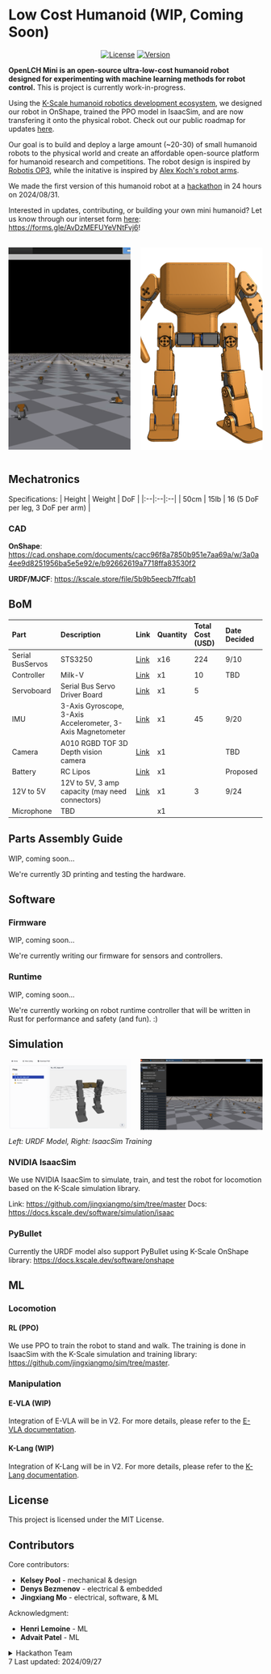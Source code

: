 # Low Cost Humanoid (WIP, Coming Soon)

<div align="center">

[![License](https://img.shields.io/badge/license-MIT-green)](https://github.com/kscalelabs/onshape/blob/main/LICENSE)
[![Version](https://img.shields.io/badge/Version%20-V0%20-blue)]()
<!-- [![Discord](https://img.shields.io/discord/1280974143936004238)](https://discord.gg/kN8jXdt7Rx)  -->
<!-- [![Wiki](https://img.shields.io/badge/wiki-humanoids-black)](https://humanoids.wiki) -->
</div>

**OpenLCH Mini is an open-source ultra-low-cost humanoid robot designed for experimenting with machine learning methods for robot control.** This is project is currently work-in-progress.

Using the [K-Scale humanoid robotics development ecosystem](https://docs.kscale.dev), we designed our robot in OnShape, trained the PPO model in IsaacSim, and are now transfering it onto the physical robot. Check out our public roadmap for updates [here](https://jingxiangmo.notion.site/1041ecfa6e9680ebba48e2d6671842ee?v=db386e8deaab4b008bdca9787878d743&pvs=4).

Our goal is to build and deploy a large amount (~20-30) of small humanoid robots to the physical world and create an affordable open-source platform for humanoid research and competitions. The robot design is inspired by [Robotis OP3](https://emanual.robotis.com/docs/en/platform/op3/introduction/), while the initative is inspired by [Alex Koch's robot arms](https://github.com/AlexanderKoch-Koch/low_cost_robot).

We made the first version of this humanoid robot at a [hackathon](https://github.com/jingxiangmo/low_cost_humanoid/blob/0ab372ece6673fc3f66a62588d88ebfb2695d9be/README.md) in 24 hours on 2024/08/31.

Interested in updates, contributing, or building your own mini humanoid? Let us know through our interset form [here](https://forms.gle/AvDzMEFUYeVNtFvj6): https://forms.gle/AvDzMEFUYeVNtFvj6!

<br/>
<div style="display: flex; justify-content: space-between;">
    <img src="/public/isaac_view.png" alt="Robot Waving" style="width: 48%; height: 400px; object-fit: cover;">
    <img src="/public/CAD.png" alt="CAD Model" style="width: 48%; height: 400px; object-fit: cover;">
</div>

<br/>

## Mechatronics

Specifications:
| Height | Weight | DoF |
|:--|:--|:--|
| 50cm | 15lb | 16 (5 DoF per leg, 3 DoF per arm) |

### CAD

**OnShape**: https://cad.onshape.com/documents/cacc96f8a7850b951e7aa69a/w/3a0a4ee9d8251956ba5e5e92/e/b92662619a7718ffa83530f2

**URDF/MJCF**: https://kscale.store/file/5b9b5eecb7ffcab1


## BoM
| Part         | Description                                                                   | Link                                                                                                                                             | Quantity | Total Cost (USD) | Date Decided |
|:--           |:--                                                                            |:--                                                                                                                                              |:--       |:--               |:--           |
| Serial BusServos       | STS3250                                 | [Link](https://www.alibaba.com/product-detail/50KG-High-Torque-HV-Robot-Servo_1601045497742.html)                | x16      | 224              | 9/10         |
| Controller   | Milk-V                                              | [Link](https://milkv.io/duo-s)                                                                                                             | x1       | 10               | TBD          |
| Servoboard   | Serial Bus Servo Driver Board                                                  | [Link](https://www.waveshare.com/product/bus-servo-adapter-a.htm)                                                                   | x1       | 5                |              |
| IMU          | 3-Axis Gyroscope, 3-Axis Accelerometer, 3-Axis Magnetometer                    | [Link](https://ozzmaker.com/product/berryimu-accelerometer-gyroscope-magnetometer-barometricaltitude-sensor/)                                 | x1       | 45               | 9/20         |
| Camera | A010 RGBD TOF 3D Depth vision camera                                           | [Link](https://www.amazon.com/Sipeed-MaixSense-Vision-Camera-MS-A075V/dp/B0BPSSFLGH?th=1)                                                      | x1       |                  | TBD          |
| Battery      | RC Lipos                                                                      | [Link](https://www.amazon.com/KBT-1200mAh-Rechargeable-Replacement-Compatible/dp/B0C23Y3VZK?source=ps-sl-shoppingads-lpcontext&ref_=fplfs&smid=A3FKMD6P089KQA&th=1) | x1       |                  | Proposed     |
| 12V to 5V    | 12V to 5V, 3 amp capacity (may need connectors)                               | [Link](https://www.digikey.com/en/products/detail/dfrobot/DFR0571/9559261?utm_adgroup=&utm_source=google&utm_medium=cpc&utm_campaign=PMax%20Shopping_Product_Low%20ROAS%20Categories&utm_term=&utm_content=&utm_id=go_cmp-20243063506_adg-_ad-__dev-m_ext-_prd-9559261_sig-Cj0KCQjwxsm3BhDrARIsAMtVz6OMuYeF6xr0kLeY_OpvuVUEMmsyxZNsa2Y6567T93VBpmQ31ocUh2kaAkzOEALw_wcB&gad_source=1&gbraid=0AAAAADrbLlgUgtqZiYHKHVpeN-YpI-cro&gclid=Cj0KCQjwxsm3BhDrARIsAMtVz6OMuYeF6xr0kLeY_OpvuVUEMmsyxZNsa2Y6567T93VBpmQ31ocUh2kaAkzOEALw_wcB) | x1       | 3                | 9/24         |
| Microphone   | TBD                                                                  |                                                                                                                                                  | x1       |                  |              |

## Parts Assembly Guide
WIP, coming soon...

We're currently 3D printing and testing the hardware.

## Software

### Firmware
WIP, coming soon...

We're currently writing our firmware for sensors and controllers.

### Runtime
WIP, coming soon...

We're currently working on robot runtime controller that will be written in Rust for performance and safety (and fun). :)


## Simulation

<div style="display: flex; justify-content: space-between;">
        <img src="/public/urdf.png" alt="URDF Model" style="width: 48%; height: auto; object-fit: cover;">
        <img src="/public/isaac.png" alt="Isaac Simulation" style="width: 48%; height: auto; object-fit: cover;">
</div>

*Left: URDF Model, Right: IsaacSim Training*


### NVIDIA IsaacSim
We use NVIDIA IsaacSim to simulate, train, and test the robot for locomotion based on the K-Scale simulation library.

Link: https://github.com/jingxiangmo/sim/tree/master
Docs: https://docs.kscale.dev/software/simulation/isaac

### PyBullet
Currently the URDF model also support PyBullet using K-Scale OnShape library: https://docs.kscale.dev/software/onshape

## ML
### Locomotion
#### RL (PPO)
We use PPO to train the robot to stand and walk. The training is done in IsaacSim with the K-Scale simulation and training library: https://github.com/jingxiangmo/sim/tree/master.

### Manipulation
#### E-VLA (WIP)
Integration of E-VLA will be in V2. For more details, please refer to the [E-VLA documentation](https://docs.kscale.dev/software/models/evla).

#### K-Lang (WIP)
Integration of K-Lang will be in V2. For more details, please refer to the [K-Lang documentation](https://docs.kscale.dev/software/klang/intro).

## License
This project is licensed under the MIT License.


## Contributors

Core contributors:
- **Kelsey Pool** - mechanical & design
- **Denys Bezmenov** - electrical & embedded
- **Jingxiang Mo** - electrical, software, & ML

Acknowledgment:
- **Henri Lemoine** - ML
- **Advait Patel** - ML

<details>
<summary>Hackathon Team</summary>

<div align="center">
  <img src="/public/waving.png" alt="Robot Waving" width="400" height="auto">
</div>

- **Kelsey Pool** - Mechanical design
- **Denys Bezmenov** - Electrical and software control
- **Jingxiang Mo** - Mechanical assembly, electrical, and software control
- **Baaqer Farhat** - Mechanical assembly, software

Acknowledgement:
- **Jacob Zietek** - AI/ML and simulation help 
- **Saad Sharief** - Teleoperation help

</details>7
Last updated: 2024/09/27
